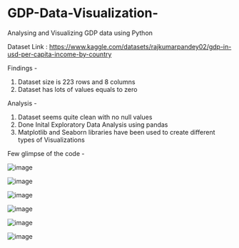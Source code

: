 # GDP-Data-Visualization-
Analysing and Visualizing GDP data using Python

Dataset Link : https://www.kaggle.com/datasets/rajkumarpandey02/gdp-in-usd-per-capita-income-by-country

Findings -
1. Dataset size is 223 rows and 8 columns
2. Dataset has lots of values equals to zero

Analysis -
1. Dataset seems quite clean with no null values
2. Done Inital Exploratory Data Analysis using pandas
3. Matplotlib and Seaborn libraries have been used to create different types of Visualizations


Few glimpse of the code -


![image](https://github.com/sapnakhandelwal/GDP-Data-Visualization-/assets/147053399/5471b54f-c6b7-40e4-8602-384dc15121af)

![image](https://github.com/sapnakhandelwal/GDP-Data-Visualization-/assets/147053399/455ae96d-155b-4ca9-845a-80a52e21522f)

![image](https://github.com/sapnakhandelwal/GDP-Data-Visualization-/assets/147053399/50642f75-4d70-4169-bac9-b5faabeb5b40)

![image](https://github.com/sapnakhandelwal/GDP-Data-Visualization-/assets/147053399/357d5790-1732-4e25-b352-920dacab0277)

![image](https://github.com/sapnakhandelwal/GDP-Data-Visualization-/assets/147053399/770cb266-9283-45f9-8696-227149f3f797)

![image](https://github.com/sapnakhandelwal/GDP-Data-Visualization-/assets/147053399/71d19eee-7eee-48cf-ab1e-ebb506511761)


